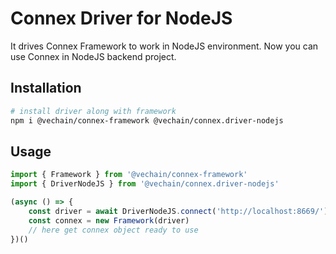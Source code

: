 # Connex Driver for NodeJS

It drives Connex Framework to work in NodeJS environment. Now you can use Connex in NodeJS backend project.

## Installation

```bash
# install driver along with framework
npm i @vechain/connex-framework @vechain/connex.driver-nodejs
```

## Usage

```typescript
import { Framework } from '@vechain/connex-framework'
import { DriverNodeJS } from '@vechain/connex.driver-nodejs'

(async () => {
    const driver = await DriverNodeJS.connect('http://localhost:8669/')
    const connex = new Framework(driver)
    // here get connex object ready to use
})()
```
